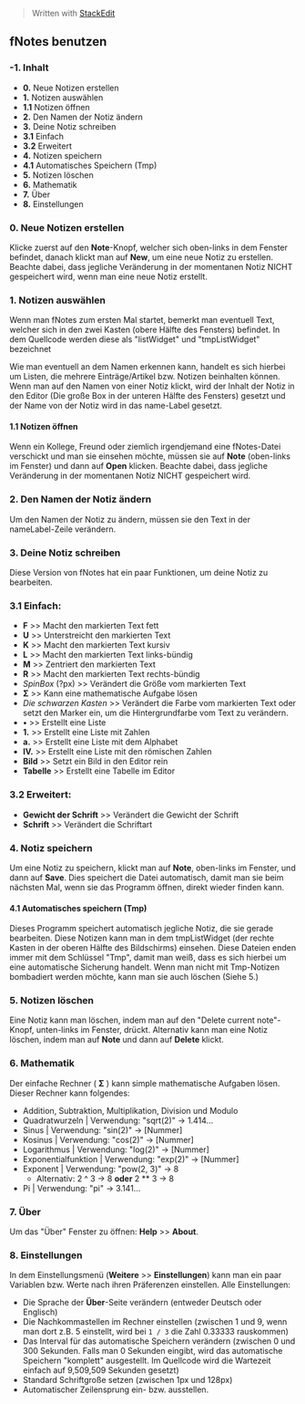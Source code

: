 ﻿


> Written with [StackEdit](https://stackedit.io/)

## **fNotes benutzen**

### -1. Inhalt
- **0.** Neue Notizen erstellen
- **1.** Notizen auswählen
- **1.1** Notizen öffnen
- **2.** Den Namen der Notiz ändern
- **3.** Deine Notiz schreiben
- **3.1** Einfach
- **3.2** Erweitert
- **4.** Notizen speichern
- **4.1** Automatisches Speichern (Tmp)
- **5.** Notizen löschen
- **6.** Mathematik
- **7.** Über
- **8.** Einstellungen


### 0. Neue Notizen erstellen
Klicke zuerst auf den **Note**-Knopf, welcher sich oben-links in dem Fenster befindet, danach klickt man auf **New**, um eine neue Notiz zu erstellen. Beachte dabei, dass jegliche Veränderung in der momentanen Notiz NICHT gespeichert wird, wenn man eine neue Notiz erstellt.

### 1. Notizen auswählen
Wenn man fNotes zum ersten Mal startet, bemerkt man eventuell Text, welcher sich in den zwei Kasten (obere Hälfte des Fensters) befindet. In dem Quellcode werden diese als "listWidget" und "tmpListWidget" bezeichnet

Wie man eventuell an dem Namen erkennen kann, handelt es sich hierbei um Listen, die mehrere Einträge/Artikel bzw. Notizen beinhalten können. Wenn man auf den Namen von einer Notiz klickt, wird der Inhalt der Notiz in den Editor (Die große Box in der unteren Hälfte des Fensters) gesetzt und der Name von der Notiz wird in das name-Label gesetzt.


#### 1.1 Notizen öffnen
Wenn ein Kollege, Freund oder ziemlich irgendjemand eine fNotes-Datei verschickt und man sie einsehen möchte, müssen sie auf **Note** (oben-links im Fenster) und dann auf **Open** klicken. Beachte dabei, dass jegliche Veränderung in der momentanen Notiz NICHT gespeichert wird. 

### 2. Den Namen der Notiz ändern
Um den Namen der Notiz zu ändern, müssen sie den Text in der nameLabel-Zeile verändern.

### 3. Deine Notiz schreiben
Diese Version von fNotes hat ein paar Funktionen, um deine Notiz zu bearbeiten.

### 3.1 Einfach:
- **F** >> Macht den markierten Text fett
- **U** >> Unterstreicht den markierten Text
- **K** >> Macht den markierten Text kursiv
- **L** >> Macht den markierten Text links-bündig
- **M** >> Zentriert den markierten Text
- **R** >> Macht den markierten Text rechts-bündig
- *SpinBox* (?px) >> Verändert die Größe vom markierten Text
- **Σ** >> Kann eine mathematische Aufgabe lösen
- *Die schwarzen Kasten* >> Verändert die Farbe vom markierten Text oder setzt den Marker ein, um die Hintergrundfarbe vom Text zu verändern.
- **•**  >> Erstellt eine Liste
- **1.** >> Erstellt eine Liste mit Zahlen
- **a.** >> Erstellt eine Liste mit dem Alphabet
- **IV.** >> Erstellt eine Liste mit den römischen Zahlen
- **Bild** >> Setzt ein Bild in den Editor rein
- **Tabelle** >> Erstellt eine Tabelle im Editor

### 3.2 Erweitert:
- **Gewicht der Schrift** >> Verändert die Gewicht der Schrift
- **Schrift** >> Verändert die Schriftart

### 4. Notiz speichern
Um eine Notiz zu speichern, klickt man auf **Note**, oben-links im Fenster, und dann auf **Save**. Dies speichert die Datei automatisch, damit man sie beim nächsten Mal, wenn sie das Programm öffnen, direkt wieder finden kann.

#### 4.1 Automatisches speichern (Tmp)
Dieses Programm speichert automatisch jegliche Notiz, die sie gerade bearbeiten. Diese Notizen kann man in dem tmpListWidget (der rechte Kasten in der oberen Hälfte des Bildschirms) einsehen. Diese Dateien enden immer mit dem Schlüssel "Tmp", damit man weiß, dass es sich hierbei um eine automatische Sicherung handelt. Wenn man nicht mit Tmp-Notizen bombadiert werden möchte, kann man sie auch löschen (Siehe 5.)

### 5. Notizen löschen
Eine Notiz kann man löschen, indem man auf den "Delete current note"-Knopf, unten-links im Fenster, drückt. Alternativ kann man eine Notiz löschen, indem man auf **Note** und dann auf **Delete** klickt.

### 6. Mathematik
Der einfache Rechner ( **Σ** ) kann simple mathematische Aufgaben lösen.
Dieser Rechner kann folgendes:
- Addition, Subtraktion, Multiplikation, Division und Modulo
- Quadratwurzeln | Verwendung: "sqrt(2)" -> 1.414...
- Sinus | Verwendung: "sin(2)" -> [Nummer]
- Kosinus | Verwendung: "cos(2)" -> [Nummer]
- Logarithmus | Verwendung: "log(2)" -> [Nummer]
- Exponentialfunktion | Verwendung: "exp(2)" -> [Nummer]
- Exponent	 | Verwendung: "pow(2, 3)" -> 8
	- Alternativ: 2 ^ 3 -> 8 **oder** 2 ** 3 -> 8
- Pi | Verwendung: "pi" -> 3.141...

### 7. Über
Um das "Über" Fenster zu öffnen: **Help** >> **About**.

### 8. Einstellungen
In dem Einstellungsmenü (**Weitere** >> **Einstellungen**) kann man ein paar Variablen bzw. Werte nach ihren Präferenzen einstellen.
Alle Einstellungen:
- Die Sprache der **Über**-Seite verändern (entweder Deutsch oder Englisch)
- Die Nachkommastellen im Rechner einstellen (zwischen 1 und 9, wenn man dort z.B. 5 einstellt, wird bei `1 / 3` die Zahl 0.33333 rauskommen)
- Das Interval für das automatische Speichern verändern (zwischen 0 und 300 Sekunden. Falls man 0 Sekunden eingibt, wird das automatische Speichern "komplett" ausgestellt. Im Quellcode wird die Wartezeit einfach auf 9,509,509 Sekunden gesetzt)
- Standard Schriftgroße setzen (zwischen 1px und 128px)
- Automatischer Zeilensprung ein- bzw. ausstellen.
